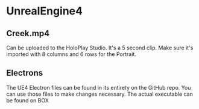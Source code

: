 # UnrealEngine4

## Creek.mp4
Can be uploaded to the HoloPlay Studio. It's a 5 second clip.
Make sure it's imported with 8 columns and 6 rows for the Portrait.

## Electrons
The UE4 Electron files can  be found in its entirety on the GitHub repo. You can use those files to make changes necessary. 
The actual executable can be found on BOX
